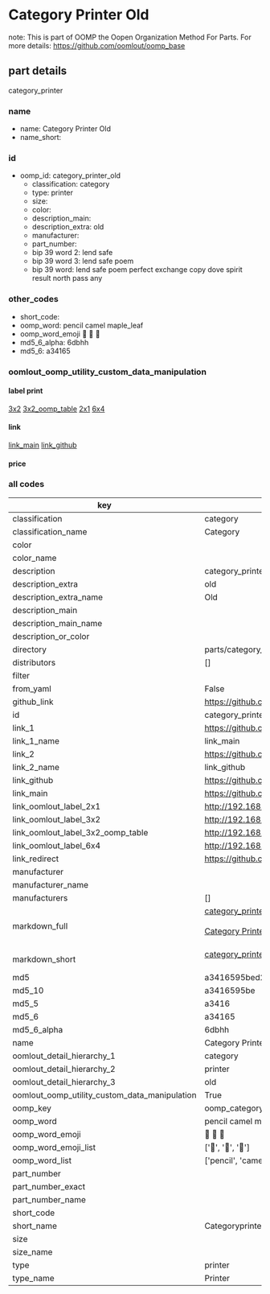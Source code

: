 # Category Printer Old  

note: This is part of OOMP the Oopen Organization Method For Parts. For more details: https://github.com/oomlout/oomp_base

##  part details
  



category_printer



### name
* name: Category Printer Old
* name_short: 
### id
* oomp_id: category_printer_old
  * classification: category
  * type: printer
  * size: 
  * color: 
  * description_main: 
  * description_extra: old
  * manufacturer: 
  * part_number: 
  * bip 39 word 2: lend safe
  * bip 39 word 3: lend safe poem
  * bip 39 word: lend safe poem perfect exchange copy dove spirit result north pass any

### other_codes
* short_code: 
* oomp_word: pencil camel maple_leaf
* oomp_word_emoji :pencil: :camel: :maple_leaf:
* md5_6_alpha: 6dbhh
* md5_6: a34165






### oomlout_oomp_utility_custom_data_manipulation
#### label print
[3x2](http://192.168.1.245:1112/?label=oomp%206dbhh)
[3x2_oomp_table](http://192.168.1.108:1112/?label=oomp%206dbhh)
[2x1](http://192.168.1.242:1112/?label=oomp%206dbhh)
[6x4](http://192.168.1.55:1112/?label=oomp%206dbhh)    

#### link

[link_main](https://github.com/oomlout/oomlout_oomp_version_1_messy/tree/main/parts/category_printer_old) [link_github](https://github.com/oomlout/oomlout_oomp_version_1_messy/tree/main/parts/category_printer_old)                             

#### price







### all codes 
| key | value |  
| --- | --- |  
| classification | category |  
| classification_name | Category |  
| color |  |  
| color_name |  |  
| description | category_printer |  
| description_extra | old |  
| description_extra_name | Old |  
| description_main |  |  
| description_main_name |  |  
| description_or_color |   |  
| directory | parts/category_printer_old |  
| distributors | [] |  
| filter |  |  
| from_yaml | False |  
| github_link | https://github.com/oomlout/oomlout_oomp_part_src/tree/main/parts/category_printer_old |  
| id | category_printer_old |  
| link_1 | https://github.com/oomlout/oomlout_oomp_version_1_messy/tree/main/parts/category_printer_old |  
| link_1_name | link_main |  
| link_2 | https://github.com/oomlout/oomlout_oomp_version_1_messy/tree/main/parts/category_printer_old |  
| link_2_name | link_github |  
| link_github | https://github.com/oomlout/oomlout_oomp_version_1_messy/tree/main/parts/category_printer_old |  
| link_main | https://github.com/oomlout/oomlout_oomp_version_1_messy/tree/main/parts/category_printer_old |  
| link_oomlout_label_2x1 | http://192.168.1.242:1112/?label=oomp%206dbhh |  
| link_oomlout_label_3x2 | http://192.168.1.245:1112/?label=oomp%206dbhh |  
| link_oomlout_label_3x2_oomp_table | http://192.168.1.108:1112/?label=oomp%206dbhh |  
| link_oomlout_label_6x4 | http://192.168.1.55:1112/?label=oomp%206dbhh |  
| link_redirect | https://github.com/oomlout/oomlout_oomp_version_1_messy/tree/main/parts/category_printer_old |  
| manufacturer |  |  
| manufacturer_name |  |  
| manufacturers | [] |  
| markdown_full | [category_printer_old](none)<br>[](none)<br>[Category Printer Old](none)<br><br> |  
| markdown_short | [category_printer_old](none)<br><br> |  
| md5 | a3416595bed20838c0275a314e2f83ff |  
| md5_10 | a3416595be |  
| md5_5 | a3416 |  
| md5_6 | a34165 |  
| md5_6_alpha | 6dbhh |  
| name | Category Printer Old |  
| oomlout_detail_hierarchy_1 | category |  
| oomlout_detail_hierarchy_2 | printer |  
| oomlout_detail_hierarchy_3 | old |  
| oomlout_oomp_utility_custom_data_manipulation | True |  
| oomp_key | oomp_category_printer_old |  
| oomp_word | pencil camel maple_leaf |  
| oomp_word_emoji | :pencil: :camel: :maple_leaf: |  
| oomp_word_emoji_list | [':pencil:', ':camel:', ':maple_leaf:'] |  
| oomp_word_list | ['pencil', 'camel', 'maple_leaf'] |  
| part_number |  |  
| part_number_exact |  |  
| part_number_name |  |  
| short_code |  |  
| short_name | Categoryprinter |  
| size |  |  
| size_name |  |  
| type | printer |  
| type_name | Printer |  
